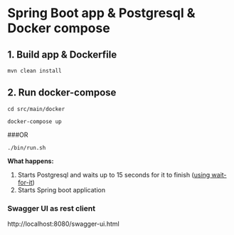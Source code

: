 # Spring Boot app & Postgresql & Docker compose

## 1. Build app & Dockerfile

`mvn clean install`

## 2. Run docker-compose

`cd src/main/docker`

`docker-compose up`

###OR

`./bin/run.sh`

**What happens:**

1. Starts Postgresql and waits up to 15 seconds for it to finish ([using wait-for-it](https://github.com/vishnubob/wait-for-it))
2. Starts Spring boot application 



### Swagger UI as rest client

http://localhost:8080/swagger-ui.html





